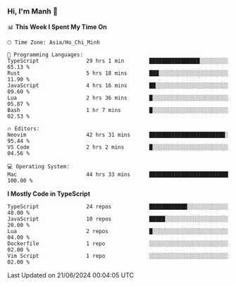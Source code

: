 ### Hi, I'm Manh 👋

<!--START_SECTION:waka-->
📊 **This Week I Spent My Time On** 

```text
🕑︎ Time Zone: Asia/Ho_Chi_Minh

💬 Programming Languages: 
TypeScript               29 hrs 1 min        ████████████████░░░░░░░░░   65.13 % 
Rust                     5 hrs 18 mins       ███░░░░░░░░░░░░░░░░░░░░░░   11.90 % 
JavaScript               4 hrs 16 mins       ██░░░░░░░░░░░░░░░░░░░░░░░   09.60 % 
Lua                      2 hrs 36 mins       █░░░░░░░░░░░░░░░░░░░░░░░░   05.87 % 
Bash                     1 hr 7 mins         █░░░░░░░░░░░░░░░░░░░░░░░░   02.53 % 

🔥 Editors: 
Neovim                   42 hrs 31 mins      ████████████████████████░   95.44 % 
VS Code                  2 hrs 2 mins        █░░░░░░░░░░░░░░░░░░░░░░░░   04.56 % 

💻 Operating System: 
Mac                      44 hrs 33 mins      █████████████████████████   100.00 % 
```

**I Mostly Code in TypeScript** 

```text
TypeScript               24 repos            ████████████░░░░░░░░░░░░░   48.00 % 
JavaScript               10 repos            █████░░░░░░░░░░░░░░░░░░░░   20.00 % 
Lua                      2 repos             █░░░░░░░░░░░░░░░░░░░░░░░░   04.00 % 
Dockerfile               1 repo              ░░░░░░░░░░░░░░░░░░░░░░░░░   02.00 % 
Vim Script               1 repo              ░░░░░░░░░░░░░░░░░░░░░░░░░   02.00 % 
```




 Last Updated on 21/06/2024 00:04:05 UTC
<!--END_SECTION:waka-->
